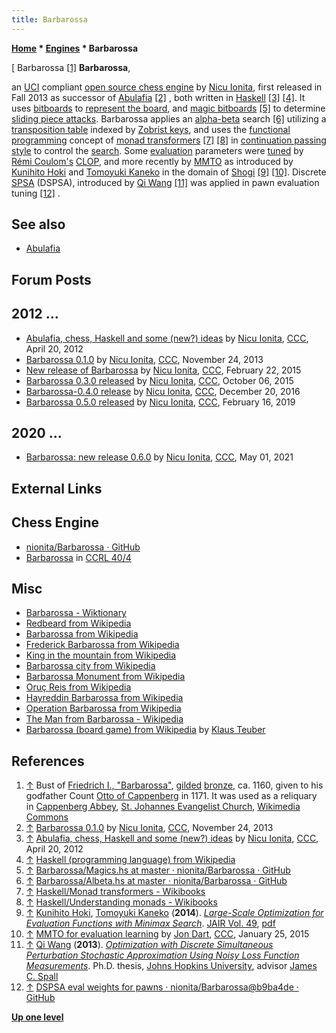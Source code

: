```yaml
---
title: Barbarossa
---
```

**[Home](Home "Home") * [Engines](Engines "Engines") * Barbarossa**

\[ Barbarossa <a id="cite-note-1" href="#cite-ref-1">[1]</a>
**Barbarossa**,

an [UCI](UCI "UCI") compliant [open source chess engine](Category:Open_Source "Category:Open Source") by [Nicu Ionita](Nicu_Ionita "Nicu Ionita"), first released in Fall 2013 as successor of [Abulafia](Abulafia "Abulafia")
<a id="cite-note-2" href="#cite-ref-2">[2]</a> , both written in [Haskell](index.php?title=Haskell&action=edit&redlink=1 "Haskell (page does not exist)") <a id="cite-note-3" href="#cite-ref-3">[3]</a>
<a id="cite-note-4" href="#cite-ref-4">[4]</a>.
It uses [bitboards](Bitboards "Bitboards") to [represent the board](Board_Representation "Board Representation"),
and [magic bitboards](Magic_Bitboards "Magic Bitboards") <a id="cite-note-5" href="#cite-ref-5">[5]</a> to determine [sliding piece attacks](Sliding_Piece_Attacks "Sliding Piece Attacks").
Barbarossa applies an [alpha-beta](Alpha-Beta "Alpha-Beta") search <a id="cite-note-6" href="#cite-ref-6">[6]</a> utilizing a [transposition table](Transposition_Table "Transposition Table") indexed by [Zobrist keys](Zobrist_Hashing "Zobrist Hashing"), and uses the [functional programming](https://en.wikipedia.org/wiki/Functional_programming) concept of [monad transformers](https://en.wikipedia.org/wiki/Monad_%28functional_programming%29) <a id="cite-note-7" href="#cite-ref-7">[7]</a> <a id="cite-note-8" href="#cite-ref-8">[8]</a> in [continuation passing style](https://en.wikipedia.org/wiki/Continuation-passing_style) to control the [search](Search "Search").
Some [evaluation](Evaluation "Evaluation") parameters were [tuned](Automated_Tuning "Automated Tuning") by [Rémi Coulom's](R%C3%A9mi_Coulom "Rémi Coulom") [CLOP](CLOP "CLOP"), and more recently by [MMTO](Minimax_Tree_Optimization "Minimax Tree Optimization") as introduced by [Kunihito Hoki](Kunihito_Hoki "Kunihito Hoki") and [Tomoyuki Kaneko](Tomoyuki_Kaneko "Tomoyuki Kaneko") in the domain of [Shogi](Shogi "Shogi") <a id="cite-note-9" href="#cite-ref-9">[9]</a> <a id="cite-note-10" href="#cite-ref-10">[10]</a>. Discrete [SPSA](SPSA "SPSA") (DSPSA), introduced by [Qi Wang](index.php?title=Qi_Wang&action=edit&redlink=1 "Qi Wang (page does not exist)") <a id="cite-note-11" href="#cite-ref-11">[11]</a> was applied in pawn evaluation tuning <a id="cite-note-12" href="#cite-ref-12">[12]</a> .

## See also

- [Abulafia](Abulafia "Abulafia")

## Forum Posts

## 2012 ...

- [Abulafia, chess, Haskell and some (new?) ideas](http://www.talkchess.com/forum/viewtopic.php?t=43384) by [Nicu Ionita](Nicu_Ionita "Nicu Ionita"), [CCC](CCC "CCC"), April 20, 2012
- [Barbarossa 0.1.0](http://www.talkchess.com/forum/viewtopic.php?t=50213) by [Nicu Ionita](Nicu_Ionita "Nicu Ionita"), [CCC](CCC "CCC"), November 24, 2013
- [New release of Barbarossa](http://www.talkchess.com/forum/viewtopic.php?t=55423) by [Nicu Ionita](Nicu_Ionita "Nicu Ionita"), [CCC](CCC "CCC"), February 22, 2015
- [Barbarossa 0.3.0 released](http://www.talkchess.com/forum/viewtopic.php?t=57859) by [Nicu Ionita](Nicu_Ionita "Nicu Ionita"), [CCC](CCC "CCC"), October 06, 2015
- [Barbarossa-0.4.0 release](http://www.talkchess.com/forum/viewtopic.php?t=62547) by [Nicu Ionita](Nicu_Ionita "Nicu Ionita"), [CCC](CCC "CCC"), December 20, 2016
- [Barbarossa 0.5.0 released](http://www.talkchess.com/forum3/viewtopic.php?f=2&t=69923) by [Nicu Ionita](Nicu_Ionita "Nicu Ionita"), [CCC](CCC "CCC"), February 16, 2019

## 2020 ...

- [Barbarossa: new release 0.6.0](http://www.talkchess.com/forum3/viewtopic.php?f=7&t=77216) by [Nicu Ionita](Nicu_Ionita "Nicu Ionita"), [CCC](CCC "CCC"), May 01, 2021

## External Links

## Chess Engine

- [nionita/Barbarossa · GitHub](https://github.com/nionita/Barbarossa)
- [Barbarossa](http://www.computerchess.org.uk/ccrl/404/cgi/compare_engines.cgi?family=Barbarossa&print=Rating+list&print=Results+table&print=LOS+table&print=Ponder+hit+table&print=Eval+difference+table&print=Comopp+gamenum+table&print=Overlap+table&print=Score+with+common+opponents) in [CCRL 40/4](CCRL "CCRL")

## Misc

- [Barbarossa - Wiktionary](https://en.wiktionary.org/wiki/Barbarossa)
- [Redbeard from Wikipedia](https://en.wikipedia.org/wiki/Redbeard)
- [Barbarossa from Wikipedia](https://en.wikipedia.org/wiki/Barbarossa)
- [Frederick Barbarossa from Wikipedia](https://en.wikipedia.org/wiki/Frederick_I,_Holy_Roman_Emperor)
- [King in the mountain from Wikipedia](https://en.wikipedia.org/wiki/King_in_the_mountain)
- [Barbarossa city from Wikipedia](https://en.wikipedia.org/wiki/Barbarossa_city)
- [Barbarossa Monument from Wikipedia](https://en.wikipedia.org/wiki/Kyffh%C3%A4user_Monument)
- [Oruç Reis from Wikipedia](https://en.wikipedia.org/wiki/Oru%C3%A7_Reis)
- [Hayreddin Barbarossa from Wikipedia](https://en.wikipedia.org/wiki/Hayreddin_Barbarossa)
- [Operation Barbarossa from Wikipedia](https://en.wikipedia.org/wiki/Operation_Barbarossa)
- [The Man from Barbarossa - Wikipedia](https://en.wikipedia.org/wiki/The_Man_from_Barbarossa)
- [Barbarossa (board game) from Wikipedia](https://en.wikipedia.org/wiki/Barbarossa_%28board_game%29) by [Klaus Teuber](https://en.wikipedia.org/wiki/Klaus_Teuber)

## References

1. <a id="cite-ref-1" href="#cite-note-1">↑</a> Bust of [Friedrich I., "Barbarossa"](https://en.wikipedia.org/wiki/Frederick_I,_Holy_Roman_Emperor), [gilded](https://en.wikipedia.org/wiki/Gilding) [bronze](https://en.wikipedia.org/wiki/Bronze), ca. 1160, given to his godfather Count [Otto of Cappenberg](https://de.wikipedia.org/wiki/Otto_von_Cappenberg) in 1171. It was used as a reliquary in [Cappenberg Abbey](https://en.wikipedia.org/wiki/Cappenberg_Castle), [St. Johannes Evangelist Church](http://de.wikipedia.org/wiki/St._Johannes_Evangelist_%28Cappenberg%29), [Wikimedia Commons](https://en.wikipedia.org/wiki/Wikimedia_Commons)
1. <a id="cite-ref-2" href="#cite-note-2">↑</a> [Barbarossa 0.1.0](http://www.talkchess.com/forum/viewtopic.php?t=50213) by [Nicu Ionita](Nicu_Ionita "Nicu Ionita"), [CCC](CCC "CCC"), November 24, 2013
1. <a id="cite-ref-3" href="#cite-note-3">↑</a> [Abulafia, chess, Haskell and some (new?) ideas](http://www.talkchess.com/forum/viewtopic.php?t=43384) by [Nicu Ionita](Nicu_Ionita "Nicu Ionita"), [CCC](CCC "CCC"), April 20, 2012
1. <a id="cite-ref-4" href="#cite-note-4">↑</a> [Haskell (programming language) from Wikipedia](https://en.wikipedia.org/wiki/Haskell_%28programming_language%29)
1. <a id="cite-ref-5" href="#cite-note-5">↑</a> [Barbarossa/Magics.hs at master · nionita/Barbarossa · GitHub](https://github.com/nionita/Barbarossa/blob/master/Moves/Magics.hs)
1. <a id="cite-ref-6" href="#cite-note-6">↑</a> [Barbarossa/Albeta.hs at master · nionita/Barbarossa · GitHub](https://github.com/nionita/Barbarossa/blob/master/Search/Albeta.hs)
1. <a id="cite-ref-7" href="#cite-note-7">↑</a> [Haskell/Monad transformers - Wikibooks](http://en.wikibooks.org/wiki/Haskell/Monad_transformers)
1. <a id="cite-ref-8" href="#cite-note-8">↑</a> [Haskell/Understanding monads - Wikibooks](http://en.wikibooks.org/wiki/Haskell/Understanding_monads)
1. <a id="cite-ref-9" href="#cite-note-9">↑</a> [Kunihito Hoki](Kunihito_Hoki "Kunihito Hoki"), [Tomoyuki Kaneko](Tomoyuki_Kaneko "Tomoyuki Kaneko") (**2014**). *[Large-Scale Optimization for Evaluation Functions with Minimax Search](https://www.jair.org/papers/paper4217.html)*. [JAIR Vol. 49](https://www.jair.org/vol/vol49.html), [pdf](https://www.jair.org/media/4217/live-4217-7792-jair.pdf)
1. <a id="cite-ref-10" href="#cite-note-10">↑</a> [MMTO for evaluation learning](http://www.talkchess.com/forum/viewtopic.php?t=55084) by [Jon Dart](Jon_Dart "Jon Dart"), [CCC](CCC "CCC"), January 25, 2015
1. <a id="cite-ref-11" href="#cite-note-11">↑</a> [Qi Wang](index.php?title=Qi_Wang&action=edit&redlink=1 "Qi Wang (page does not exist)") (**2013**). *[Optimization with Discrete Simultaneous Perturbation Stochastic Approximation Using Noisy Loss Function Measurements](https://jscholarship.library.jhu.edu/handle/1774.2/36955)*. Ph.D. thesis, [Johns Hopkins University](https://en.wikipedia.org/wiki/Johns_Hopkins_University), advisor [James C. Spall](James_C._Spall "James C. Spall")
1. <a id="cite-ref-12" href="#cite-note-12">↑</a> [DSPSA eval weights for pawns · nionita/Barbarossa@b9ba4de · GitHub](https://github.com/nionita/Barbarossa/commit/b9ba4de3e3e324e2461a373c00b51f7651a514d9)

**[Up one level](Engines "Engines")**

